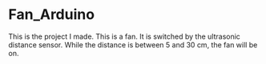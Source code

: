# Fan_Arduino

This is the project I made. 
This is a fan. It is switched by the ultrasonic distance sensor.
While the distance is between 5 and 30 cm, the fan will be on. 
